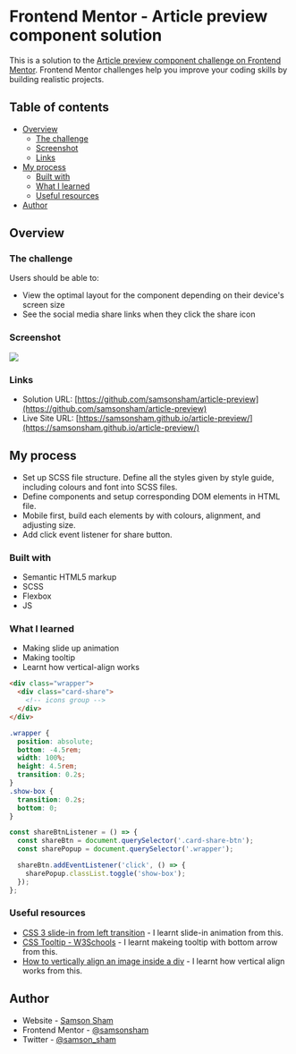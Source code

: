 # Frontend Mentor - Article preview component solution

This is a solution to the [Article preview component challenge on Frontend Mentor](https://www.frontendmentor.io/challenges/article-preview-component-dYBN_pYFT). Frontend Mentor challenges help you improve your coding skills by building realistic projects.

## Table of contents

- [Overview](#overview)
  - [The challenge](#the-challenge)
  - [Screenshot](#screenshot)
  - [Links](#links)
- [My process](#my-process)
  - [Built with](#built-with)
  - [What I learned](#what-i-learned)
  - [Useful resources](#useful-resources)
- [Author](#author)

## Overview

### The challenge

Users should be able to:

- View the optimal layout for the component depending on their device's screen size
- See the social media share links when they click the share icon

### Screenshot

![](https://ik.imagekit.io/c5xc1x6srka/screenshot/screen-article-preview_SJvj8PyYz.png)

### Links

- Solution URL: [https://github.com/samsonsham/article-preview](https://github.com/samsonsham/article-preview)
- Live Site URL: [https://samsonsham.github.io/article-preview/](https://samsonsham.github.io/article-preview/)

## My process

- Set up SCSS file structure. Define all the styles given by style guide, including colours and font into SCSS files.
- Define components and setup corresponding DOM elements in HTML file.
- Mobile first, build each elements by with colours, alignment, and adjusting size.
- Add click event listener for share button.

### Built with

- Semantic HTML5 markup
- SCSS
- Flexbox
- JS

### What I learned

- Making slide up animation
- Making tooltip
- Learnt how vertical-align works

```html
<div class="wrapper">
  <div class="card-share">
    <!-- icons group -->
  </div>
</div>
```

```css
.wrapper {
  position: absolute;
  bottom: -4.5rem;
  width: 100%;
  height: 4.5rem;
  transition: 0.2s;
}
.show-box {
  transition: 0.2s;
  bottom: 0;
}
```

```js
const shareBtnListener = () => {
  const shareBtn = document.querySelector('.card-share-btn');
  const sharePopup = document.querySelector('.wrapper');

  shareBtn.addEventListener('click', () => {
    sharePopup.classList.toggle('show-box');
  });
};
```

### Useful resources

- [CSS 3 slide-in from left transition](https://stackoverflow.com/questions/16989585/css-3-slide-in-from-left-transition) - I learnt slide-in animation from this.
- [CSS Tooltip - W3Schools](https://www.w3schools.com/css/css_tooltip.asp) - I learnt makeing tooltip with bottom arrow from this.
- [How to vertically align an image inside a div](https://stackoverflow.com/questions/7273338/how-to-vertically-align-an-image-inside-a-div) - I learnt how vertical align works from this.

## Author

- Website - [Samson Sham](https://samson-sham-portfolio.vercel.app)
- Frontend Mentor - [@samsonsham](https://www.frontendmentor.io/profile/samsonsham)
- Twitter - [@samson_sham](https://www.twitter.com/samson_sham)
